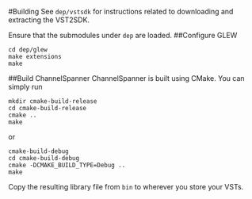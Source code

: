 #Building
See `dep/vstsdk` for instructions related to downloading and extracting the VST2SDK.

Ensure that the submodules under `dep` are loaded.
##Configure GLEW
```
cd dep/glew
make extensions
make
```
##Build ChannelSpanner
ChannelSpanner is built using CMake. You can simply run
```
mkdir cmake-build-release
cd cmake-build-release
cmake ..
make
```
or

```
cmake-build-debug
cd cmake-build-debug
cmake -DCMAKE_BUILD_TYPE=Debug ..
make
```
Copy the resulting library file from `bin` to wherever you store your VSTs.